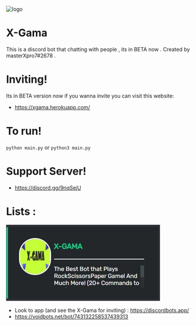 ![logo](https://github.com/ZeroThink-01/X-Gamav1.7/blob/master/Xgama.png?raw=true)
# X-Gama
This is a discord bot that chatting with people , its in BETA now .
Created by masterXpro7#2678 .

# Inviting!

Its in BETA version now if you wanna invite you can visit this website:
 - https://xgama.herokuapp.com/
 
 # To run!
 
 `python main.py` or `python3 main.py`
 
 # Support Server!
 
 - https://discord.gg/9nqSejU
 
 # Lists :
[![discordbotslabs](https://github.com/ZeroThink-01/X-Gama/blob/master/bots-lab-xgama.JPG?raw=true)](https://bots.discordlabs.org/bot/743132258537439313)
- Look to app (and see the X-Gama for inviting) : https://discordbots.app/
- https://voidbots.net/bot/743132258537439313
